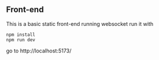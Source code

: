 ## Front-end 

This is a basic static front-end running websocket 
run it with 
```
npm install
npm run dev
```

go to http://localhost:5173/
